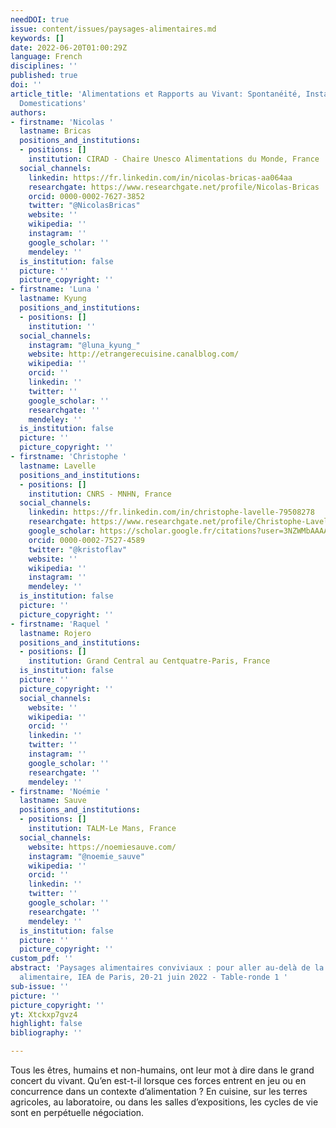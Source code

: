 ```yaml
---
needDOI: true
issue: content/issues/paysages-alimentaires.md
keywords: []
date: 2022-06-20T01:00:29Z
language: French
disciplines: ''
published: true
doi: ''
article_title: 'Alimentations et Rapports au Vivant: Spontanéité, Instabilité, Temporisations,
  Domestications'
authors:
- firstname: 'Nicolas '
  lastname: Bricas
  positions_and_institutions:
  - positions: []
    institution: CIRAD - Chaire Unesco Alimentations du Monde, France
  social_channels:
    linkedin: https://fr.linkedin.com/in/nicolas-bricas-aa064aa
    researchgate: https://www.researchgate.net/profile/Nicolas-Bricas
    orcid: 0000-0002-7627-3852
    twitter: "@NicolasBricas"
    website: ''
    wikipedia: ''
    instagram: ''
    google_scholar: ''
    mendeley: ''
  is_institution: false
  picture: ''
  picture_copyright: ''
- firstname: 'Luna '
  lastname: Kyung
  positions_and_institutions:
  - positions: []
    institution: ''
  social_channels:
    instagram: "@luna_kyung_"
    website: http://etrangerecuisine.canalblog.com/
    wikipedia: ''
    orcid: ''
    linkedin: ''
    twitter: ''
    google_scholar: ''
    researchgate: ''
    mendeley: ''
  is_institution: false
  picture: ''
  picture_copyright: ''
- firstname: 'Christophe '
  lastname: Lavelle
  positions_and_institutions:
  - positions: []
    institution: CNRS - MNHN, France
  social_channels:
    linkedin: https://fr.linkedin.com/in/christophe-lavelle-79508278
    researchgate: https://www.researchgate.net/profile/Christophe-Lavelle
    google_scholar: https://scholar.google.fr/citations?user=3NZWMbAAAAAJ&hl=fr
    orcid: 0000-0002-7527-4589
    twitter: "@kristoflav"
    website: ''
    wikipedia: ''
    instagram: ''
    mendeley: ''
  is_institution: false
  picture: ''
  picture_copyright: ''
- firstname: 'Raquel '
  lastname: Rojero
  positions_and_institutions:
  - positions: []
    institution: Grand Central au Centquatre-Paris, France
  is_institution: false
  picture: ''
  picture_copyright: ''
  social_channels:
    website: ''
    wikipedia: ''
    orcid: ''
    linkedin: ''
    twitter: ''
    instagram: ''
    google_scholar: ''
    researchgate: ''
    mendeley: ''
- firstname: 'Noémie '
  lastname: Sauve
  positions_and_institutions:
  - positions: []
    institution: TALM-Le Mans, France
  social_channels:
    website: https://noemiesauve.com/
    instagram: "@noemie_sauve"
    wikipedia: ''
    orcid: ''
    linkedin: ''
    twitter: ''
    google_scholar: ''
    researchgate: ''
    mendeley: ''
  is_institution: false
  picture: ''
  picture_copyright: ''
custom_pdf: ''
abstract: 'Paysages alimentaires conviviaux : pour aller au-delà de la durabilité
  alimentaire, IEA de Paris, 20-21 juin 2022 - Table-ronde 1 '
sub-issue: ''
picture: ''
picture_copyright: ''
yt: Xtckxp7gvz4
highlight: false
bibliography: ''

---
```

Tous les êtres, humains et non-humains, ont leur mot à dire dans le grand concert du vivant. Qu’en est-t-il lorsque ces forces entrent en jeu ou en concurrence dans un contexte d’alimentation ? En cuisine, sur les terres agricoles, au laboratoire, ou dans les salles d’expositions, les cycles de vie sont en perpétuelle négociation.

<Youtube yt="Xtckxp7gvz4" caption ="Alimentations et rapports au vivant: spontanéité, instabilité, temporisations, domestications"></Youtube>